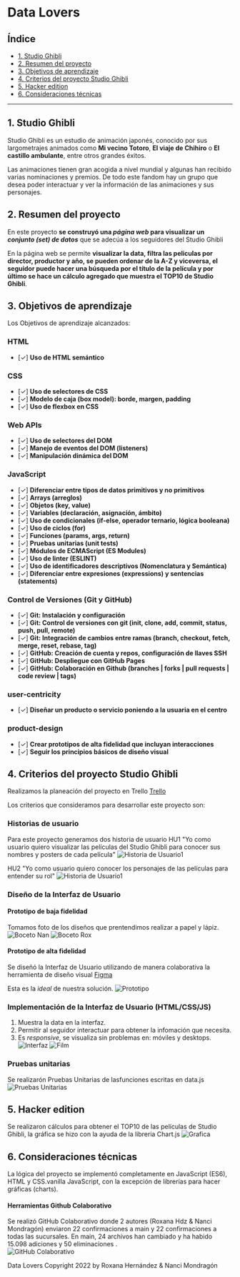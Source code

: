 # Data Lovers

## Índice

* [1. Studio Ghibli](#1-Studio)
* [2. Resumen del proyecto](#2-resumen-del-proyecto)
* [3. Objetivos de aprendizaje](#3-objetivos-de-aprendizaje)
* [4. Criterios del proyecto Studio Ghibli](#4-criterios-del-proyecto-studio-ghibli)
* [5. Hacker edition](#5-hacker-edition)
* [6. Consideraciones técnicas](#6-consideraciones-técnicas)

***

## 1. Studio Ghibli

Studio Ghibli es un estudio de animación japonés, conocido por sus largometrajes
animados como **Mi vecino Totoro**, **El viaje de Chihiro** o
**El castillo ambulante**, entre otros grandes éxitos.

Las animaciones tienen gran acogida a nivel mundial y algunas han recibido
varias nominaciones y premios. De todo este fandom hay un grupo que desea poder
interactuar y ver la información de las animaciones y sus personajes.

## 2. Resumen del proyecto

En este proyecto **se construyó una _página web_ para visualizar un
_conjunto (set) de datos_** que se adecúa a los seguidores del Studio Ghibli

En la página web se permite **visualizar la data,
filtra las peliculas por director, productor y año, se pueden ordenar de la A-Z y 
viceversa, el seguidor puede hacer una búsqueda por el título de la película y 
por último se hace un cálculo agregado que muestra el TOP10 de Studio Ghibli**. 


## 3. Objetivos de aprendizaje
Los Objetivos de aprendizaje alcanzados:

### HTML
- [✓] **Uso de HTML semántico**

### CSS
- [✓] **Uso de selectores de CSS**
- [✓] **Modelo de caja (box model): borde, margen, padding**
- [✓] **Uso de flexbox en CSS**
  
### Web APIs
- [✓] **Uso de selectores del DOM**
- [✓] **Manejo de eventos del DOM (listeners)**
- [✓] **Manipulación dinámica del DOM**

### JavaScript
- [✓] **Diferenciar entre tipos de datos primitivos y no primitivos**
- [✓] **Arrays (arreglos)**
- [✓] **Objetos (key, value)**
- [✓] **Variables (declaración, asignación, ámbito)**
- [✓] **Uso de condicionales (if-else, operador ternario, lógica booleana)**
- [✓] **Uso de ciclos (for)**
- [✓] **Funciones (params, args, return)**
- [✓] **Pruebas unitarias (unit tests)**
- [✓] **Módulos de ECMAScript (ES Modules)**
- [✓] **Uso de linter (ESLINT)**
- [✓] **Uso de identificadores descriptivos (Nomenclatura y Semántica)**
- [✓] **Diferenciar entre expresiones (expressions) y sentencias (statements)**

### Control de Versiones (Git y GitHub)
- [✓] **Git: Instalación y configuración**
- [✓] **Git: Control de versiones con git (init, clone, add, commit, status, push, pull, remote)**
- [✓] **Git: Integración de cambios entre ramas (branch, checkout, fetch, merge, reset, rebase, tag)**
- [✓] **GitHub: Creación de cuenta y repos, configuración de llaves SSH**
- [✓] **GitHub: Despliegue con GitHub Pages**
- [✓] **GitHub: Colaboración en Github (branches | forks | pull requests | code review | tags)**

### user-centricity
- [✓] **Diseñar un producto o servicio poniendo a la usuaria en el centro**

### product-design
- [✓] **Crear prototipos de alta fidelidad que incluyan interacciones**
- [✓] **Seguir los principios básicos de diseño visual**


## 4. Criterios del proyecto Studio Ghibli
Realizamos la planeación del proyecto en Trello
[Trello](https://trello.com/b/MNjh2I1y/kanban-template)

Los criterios que consideramos para desarrollar este proyecto son:

### Historias de usuario
Para este proyecto generamos dos historia de usuario
HU1 "Yo como usuario quiero visualizar las películas del Studio Ghibli para conocer sus nombres y 
posters de cada película" 
![Historia de Usuario1](/imgreadme/HU1.png)

HU2 "Yo como usuario quiero conocer los personajes de las películas para entender su rol"
![Historia de Usuario1](/imgreadme/HU2.png)

### Diseño de la Interfaz de Usuario

#### Prototipo de baja fidelidad
Tomamos foto de los diseños que prentendimos realizar a papel y lápiz.
![Boceto Nan](/imgreadme/bocetonan.png)
![Boceto Rox](/imgreadme/bocetorox.png)


#### Prototipo de alta fidelidad
Se diseñó la Interfaz de Usuario utilizando de manera colaborativa la herramienta de
diseño visual
[Figma](https://www.figma.com/file/mUfLVQ3ShK9n7oGL1s8MyG/Data-Lover-Studio-Ghibli?node-id=0%3A1) 

Esta es la _ideal_ de nuestra solución.
![Prototipo](/imgreadme/Figma.png) 

### Implementación de la Interfaz de Usuario (HTML/CSS/JS)
1. Muestra la data en la interfaz.
2. Permitir al seguidor interactuar para obtener la infomación que necesita.
3. Es _responsive_, se visualiza sin problemas en: móviles y desktops.
![Interfaz](/imgreadme/InterfazFilms.png)
![Film](/imgreadme/interfazfilm.png)


### Pruebas unitarias
Se realizarón  Pruebas Unitarias de lasfunciones escritas en data.js 
![Pruebas Unitarias](/imgreadme/TestUnitarios.png) 

## 5. Hacker edition
Se realizaron cálculos para obtener el TOP10 de las películas de Studio Ghibli, 
la gráfica se hizo con la ayuda de la libreria Chart.js 
![Grafica](/imgreadme/Grafica.png)

## 6. Consideraciones técnicas
La lógica del proyecto se implementó completamente en JavaScript
(ES6), HTML y CSS.vanilla JavaScript, con la excepción de librerías para hacer gráficas (charts).

#### Herramientas Github Colaborativo
Se realizó GitHub Colaborativo donde  2 autores (Roxana Hdz & Nanci Mondragón) enviaron 22 confirmaciones a main y 22 confirmaciones
a todas las sucursales. En main, 24 archivos han cambiado y ha habido 15.098 adiciones y 50 eliminaciones .  
![GitHub Colaborativo](/imgreadme/GithubColaborativo.png)

Data Lovers Copyright 2022 by Roxana Hernández & Nanci Mondragón 
